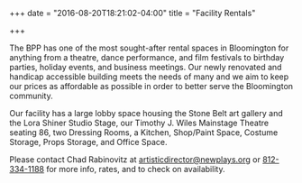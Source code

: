 +++
date = "2016-08-20T18:21:02-04:00"
title = "Facility Rentals"

+++

The BPP has one of the most sought-after rental spaces in Bloomington for anything from a theatre, dance performance, and film festivals to birthday parties, holiday events, and business meetings. Our newly renovated and handicap accessible building meets the needs of many and we aim to keep our prices as affordable as possible in order to better serve the Bloomington community.

Our facility has a large lobby space housing the Stone Belt art gallery and the Lora Shiner Studio Stage, our Timothy J. Wiles Mainstage Theatre seating 86, two Dressing Rooms, a Kitchen, Shop/Paint Space, Costume Storage, Props Storage, and Office Space.

Please contact Chad Rabinovitz at [artisticdirector@newplays.org](mailto:artisticdirector@newplays.org) or [812-334-1188](tel:+1-812-334-1188) for more info, rates, and to check on availability.
